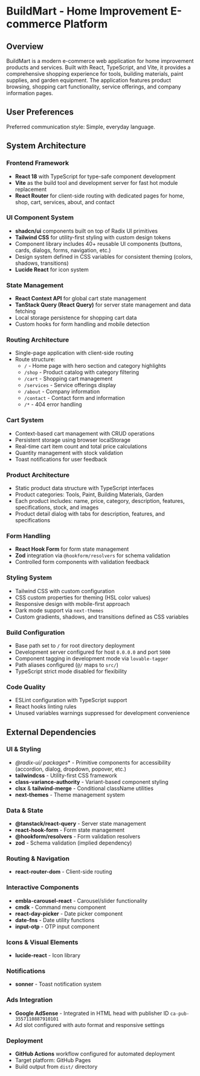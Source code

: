 # BuildMart - Home Improvement E-commerce Platform

## Overview

BuildMart is a modern e-commerce web application for home improvement products and services. Built with React, TypeScript, and Vite, it provides a comprehensive shopping experience for tools, building materials, paint supplies, and garden equipment. The application features product browsing, shopping cart functionality, service offerings, and company information pages.

## User Preferences

Preferred communication style: Simple, everyday language.

## System Architecture

### Frontend Framework
- **React 18** with TypeScript for type-safe component development
- **Vite** as the build tool and development server for fast hot module replacement
- **React Router** for client-side routing with dedicated pages for home, shop, cart, services, about, and contact

### UI Component System
- **shadcn/ui** components built on top of Radix UI primitives
- **Tailwind CSS** for utility-first styling with custom design tokens
- Component library includes 40+ reusable UI components (buttons, cards, dialogs, forms, navigation, etc.)
- Design system defined in CSS variables for consistent theming (colors, shadows, transitions)
- **Lucide React** for icon system

### State Management
- **React Context API** for global cart state management
- **TanStack Query (React Query)** for server state management and data fetching
- Local storage persistence for shopping cart data
- Custom hooks for form handling and mobile detection

### Routing Architecture
- Single-page application with client-side routing
- Route structure:
  - `/` - Home page with hero section and category highlights
  - `/shop` - Product catalog with category filtering
  - `/cart` - Shopping cart management
  - `/services` - Service offerings display
  - `/about` - Company information
  - `/contact` - Contact form and information
  - `/*` - 404 error handling

### Cart System
- Context-based cart management with CRUD operations
- Persistent storage using browser localStorage
- Real-time cart item count and total price calculations
- Quantity management with stock validation
- Toast notifications for user feedback

### Product Architecture
- Static product data structure with TypeScript interfaces
- Product categories: Tools, Paint, Building Materials, Garden
- Each product includes: name, price, category, description, features, specifications, stock, and images
- Product detail dialog with tabs for description, features, and specifications

### Form Handling
- **React Hook Form** for form state management
- **Zod** integration via `@hookform/resolvers` for schema validation
- Controlled form components with validation feedback

### Styling System
- Tailwind CSS with custom configuration
- CSS custom properties for theming (HSL color values)
- Responsive design with mobile-first approach
- Dark mode support via `next-themes`
- Custom gradients, shadows, and transitions defined as CSS variables

### Build Configuration
- Base path set to `/` for root directory deployment
- Development server configured for host `0.0.0.0` and port `5000`
- Component tagging in development mode via `lovable-tagger`
- Path aliases configured (`@/` maps to `src/`)
- TypeScript strict mode disabled for flexibility

### Code Quality
- ESLint configuration with TypeScript support
- React hooks linting rules
- Unused variables warnings suppressed for development convenience

## External Dependencies

### UI & Styling
- **@radix-ui/* packages** - Primitive components for accessibility (accordion, dialog, dropdown, popover, etc.)
- **tailwindcss** - Utility-first CSS framework
- **class-variance-authority** - Variant-based component styling
- **clsx** & **tailwind-merge** - Conditional className utilities
- **next-themes** - Theme management system

### Data & State
- **@tanstack/react-query** - Server state management
- **react-hook-form** - Form state management
- **@hookform/resolvers** - Form validation resolvers
- **zod** - Schema validation (implied dependency)

### Routing & Navigation
- **react-router-dom** - Client-side routing

### Interactive Components
- **embla-carousel-react** - Carousel/slider functionality
- **cmdk** - Command menu component
- **react-day-picker** - Date picker component
- **date-fns** - Date utility functions
- **input-otp** - OTP input component

### Icons & Visual Elements
- **lucide-react** - Icon library

### Notifications
- **sonner** - Toast notification system

### Ads Integration
- **Google AdSense** - Integrated in HTML head with publisher ID `ca-pub-3557110887910101`
- Ad slot configured with auto format and responsive settings

### Deployment
- **GitHub Actions** workflow configured for automated deployment
- Target platform: GitHub Pages
- Build output from `dist/` directory